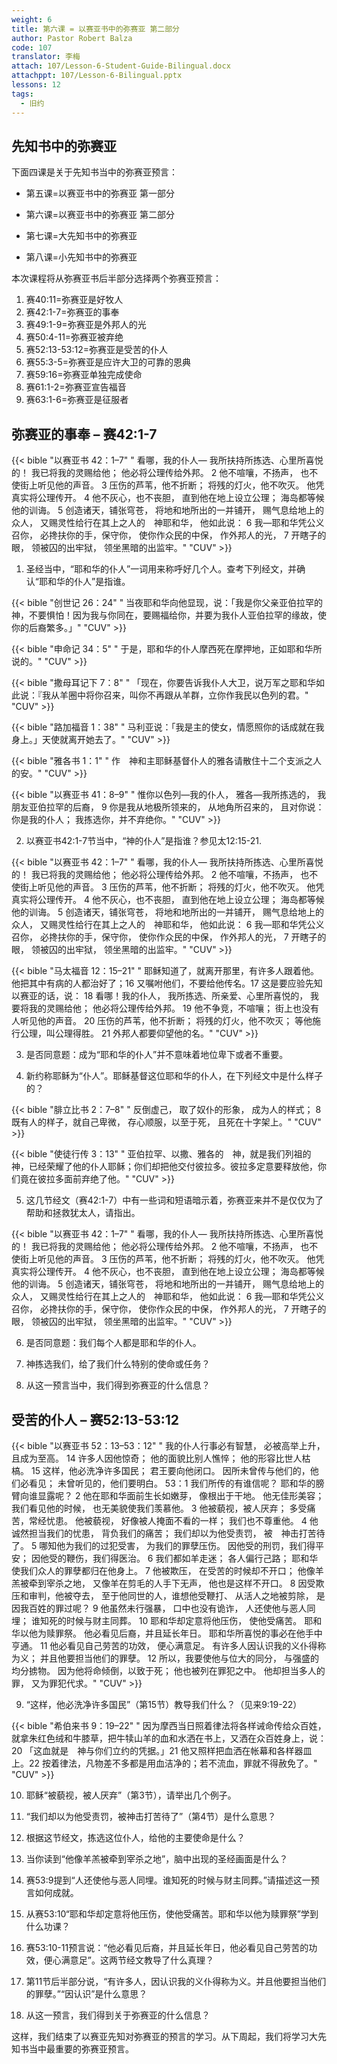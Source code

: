 ```yaml
---
weight: 6
title: 第六课 = 以赛亚书中的弥赛亚 第二部分
author: Pastor Robert Balza
code: 107
translator: 李梅
attach: 107/Lesson-6-Student-Guide-Bilingual.docx
attachppt: 107/Lesson-6-Bilingual.pptx
lessons: 12
tags: 
  - 旧约
---
```

## 先知书中的弥赛亚

下面四课是关于先知书当中的弥赛亚预言：

- 第五课=以赛亚书中的弥赛亚 第一部分

- 第六课=以赛亚书中的弥赛亚 第二部分

- 第七课=大先知书中的弥赛亚

- 第八课=小先知书中的弥赛亚

本次课程将从弥赛亚书后半部分选择两个弥赛亚预言：
1.	赛40:11=弥赛亚是好牧人
2.	赛42:1-7=弥赛亚的事奉
3.	赛49:1-9=弥赛亚是外邦人的光
4.	赛50:4-11=弥赛亚被弃绝
5.	赛52:13-53:12=弥赛亚是受苦的仆人
6.	赛55:3-5=弥赛亚是应许大卫的可靠的恩典
7.	赛59:16=弥赛亚单独完成使命
8.	赛61:1-2=弥赛亚宣告福音
9.	赛63:1-6=弥赛亚是征服者

## 弥赛亚的事奉 – 赛42:1-7

{{< bible "以赛亚书 42：1–7" " 看哪，我的仆人— 我所扶持所拣选、心里所喜悦的！ 我已将我的灵赐给他； 他必将公理传给外邦。 2 他不喧嚷，不扬声， 也不使街上听见他的声音。 3 压伤的芦苇，他不折断； 将残的灯火，他不吹灭。 他凭真实将公理传开。 4 他不灰心，也不丧胆， 直到他在地上设立公理； 海岛都等候他的训诲。 5 创造诸天，铺张穹苍， 将地和地所出的一并铺开， 赐气息给地上的众人， 又赐灵性给行在其上之人的　神耶和华， 他如此说： 6 我—耶和华凭公义召你， 必搀扶你的手，保守你， 使你作众民的中保， 作外邦人的光， 7 开瞎子的眼， 领被囚的出牢狱， 领坐黑暗的出监牢。" "CUV" >}}

1)	圣经当中，“耶和华的仆人”一词用来称呼好几个人。查考下列经文，并确认“耶和华的仆人”是指谁。

{{< bible "创世记 26：24" " 当夜耶和华向他显现，说：「我是你父亲亚伯拉罕的　神，不要惧怕！因为我与你同在，要赐福给你，并要为我仆人亚伯拉罕的缘故，使你的后裔繁多。」" "CUV" >}}

{{< bible "申命记 34：5" " 于是，耶和华的仆人摩西死在摩押地，正如耶和华所说的。" "CUV" >}}

{{< bible "撒母耳记下 7：8" " 「现在，你要告诉我仆人大卫，说万军之耶和华如此说：『我从羊圈中将你召来，叫你不再跟从羊群，立你作我民以色列的君。" "CUV" >}}

{{< bible "路加福音 1：38" " 马利亚说：「我是主的使女，情愿照你的话成就在我身上。」天使就离开她去了。" "CUV" >}}

{{< bible "雅各书 1：1" " 作　神和主耶稣基督仆人的雅各请散住十二个支派之人的安。" "CUV" >}}

{{< bible "以赛亚书 41：8–9" " 惟你以色列—我的仆人， 雅各—我所拣选的， 我朋友亚伯拉罕的后裔， 9 你是我从地极所领来的， 从地角所召来的， 且对你说：你是我的仆人； 我拣选你，并不弃绝你。" "CUV" >}}

2)	以赛亚书42:1-7节当中，“神的仆人”是指谁？参见太12:15-21.

{{< bible "以赛亚书 42：1–7" " 看哪，我的仆人— 我所扶持所拣选、心里所喜悦的！ 我已将我的灵赐给他； 他必将公理传给外邦。 2 他不喧嚷，不扬声， 也不使街上听见他的声音。 3 压伤的芦苇，他不折断； 将残的灯火，他不吹灭。 他凭真实将公理传开。 4 他不灰心，也不丧胆， 直到他在地上设立公理； 海岛都等候他的训诲。 5 创造诸天，铺张穹苍， 将地和地所出的一并铺开， 赐气息给地上的众人， 又赐灵性给行在其上之人的　神耶和华， 他如此说： 6 我—耶和华凭公义召你， 必搀扶你的手，保守你， 使你作众民的中保， 作外邦人的光， 7 开瞎子的眼， 领被囚的出牢狱， 领坐黑暗的出监牢。" "CUV" >}}

{{< bible "马太福音 12：15–21" " 耶稣知道了，就离开那里，有许多人跟着他。他把其中有病的人都治好了；16 又嘱咐他们，不要给他传名。17 这是要应验先知以赛亚的话，说： 18 看哪！我的仆人， 我所拣选、所亲爱、心里所喜悦的， 我要将我的灵赐给他； 他必将公理传给外邦。 19 他不争竞，不喧嚷； 街上也没有人听见他的声音。 20 压伤的芦苇，他不折断； 将残的灯火，他不吹灭； 等他施行公理，叫公理得胜。 21 外邦人都要仰望他的名。" "CUV" >}}

3)	是否同意题：成为“耶和华的仆人”并不意味着地位卑下或者不重要。

4)	新约称耶稣为“仆人”。耶稣基督这位耶和华的仆人，在下列经文中是什么样子的？

{{< bible "腓立比书 2：7–8" " 反倒虚己， 取了奴仆的形象， 成为人的样式； 8 既有人的样子，就自己卑微， 存心顺服，以至于死， 且死在十字架上。" "CUV" >}}

{{< bible "使徒行传 3：13" " 亚伯拉罕、以撒、雅各的　神，就是我们列祖的　神，已经荣耀了他的仆人耶稣；你们却把他交付彼拉多。彼拉多定意要释放他，你们竟在彼拉多面前弃绝了他。" "CUV" >}}

5)	这几节经文（赛42:1-7）中有一些词和短语暗示着，弥赛亚来并不是仅仅为了帮助和拯救犹太人，请指出。

{{< bible "以赛亚书 42：1–7" " 看哪，我的仆人— 我所扶持所拣选、心里所喜悦的！ 我已将我的灵赐给他； 他必将公理传给外邦。 2 他不喧嚷，不扬声， 也不使街上听见他的声音。 3 压伤的芦苇，他不折断； 将残的灯火，他不吹灭。 他凭真实将公理传开。 4 他不灰心，也不丧胆， 直到他在地上设立公理； 海岛都等候他的训诲。 5 创造诸天，铺张穹苍， 将地和地所出的一并铺开， 赐气息给地上的众人， 又赐灵性给行在其上之人的　神耶和华， 他如此说： 6 我—耶和华凭公义召你， 必搀扶你的手，保守你， 使你作众民的中保， 作外邦人的光， 7 开瞎子的眼， 领被囚的出牢狱， 领坐黑暗的出监牢。" "CUV" >}}

6)	是否同意题：我们每个人都是耶和华的仆人。

7)	神拣选我们，给了我们什么特别的使命或任务？


8)	从这一预言当中，我们得到弥赛亚的什么信息？

## 受苦的仆人 – 赛52:13-53:12 

{{< bible "以赛亚书 52：13–53：12" " 我的仆人行事必有智慧， 必被高举上升， 且成为至高。 14 许多人因他惊奇； 他的面貌比别人憔悴； 他的形容比世人枯槁。 15 这样，他必洗净许多国民； 君王要向他闭口。 因所未曾传与他们的，他们必看见； 未曾听见的，他们要明白。 53：1 我们所传的有谁信呢？ 耶和华的膀臂向谁显露呢？ 2 他在耶和华面前生长如嫩芽， 像根出于干地。 他无佳形美容； 我们看见他的时候， 也无美貌使我们羡慕他。 3 他被藐视，被人厌弃； 多受痛苦，常经忧患。 他被藐视， 好像被人掩面不看的一样； 我们也不尊重他。 4 他诚然担当我们的忧患， 背负我们的痛苦； 我们却以为他受责罚， 被　神击打苦待了。 5 哪知他为我们的过犯受害， 为我们的罪孽压伤。 因他受的刑罚，我们得平安； 因他受的鞭伤，我们得医治。 6 我们都如羊走迷； 各人偏行己路； 耶和华使我们众人的罪孽都归在他身上。 7 他被欺压， 在受苦的时候却不开口； 他像羊羔被牵到宰杀之地， 又像羊在剪毛的人手下无声， 他也是这样不开口。 8 因受欺压和审判，他被夺去， 至于他同世的人，谁想他受鞭打、 从活人之地被剪除， 是因我百姓的罪过呢？ 9 他虽然未行强暴， 口中也没有诡诈， 人还使他与恶人同埋； 谁知死的时候与财主同葬。 10 耶和华却定意将他压伤， 使他受痛苦。 耶和华以他为赎罪祭。 他必看见后裔，并且延长年日。 耶和华所喜悦的事必在他手中亨通。 11 他必看见自己劳苦的功效， 便心满意足。 有许多人因认识我的义仆得称为义； 并且他要担当他们的罪孽。 12 所以，我要使他与位大的同分， 与强盛的均分掳物。 因为他将命倾倒，以致于死； 他也被列在罪犯之中。 他却担当多人的罪， 又为罪犯代求。" "CUV" >}}

9)	“这样，他必洗净许多国民”（第15节）教导我们什么？（见来9:19-22）

{{< bible "希伯来书 9：19–22" " 因为摩西当日照着律法将各样诫命传给众百姓，就拿朱红色绒和牛膝草，把牛犊山羊的血和水洒在书上，又洒在众百姓身上，说：20 「这血就是　神与你们立约的凭据。」21 他又照样把血洒在帐幕和各样器皿上。22 按着律法，凡物差不多都是用血洁净的；若不流血，罪就不得赦免了。" "CUV" >}}

10)	耶稣“被藐视，被人厌弃”（第3节），请举出几个例子。

11)	“我们却以为他受责罚，被神击打苦待了”（第4节）是什么意思？

12)	根据这节经文，拣选这位仆人，给他的主要使命是什么？

13)	当你读到“他像羊羔被牵到宰杀之地”，脑中出现的圣经画面是什么？

14)	赛53:9提到“人还使他与恶人同埋。谁知死的时候与财主同葬。”请描述这一预言如何成就。

15)	从赛53:10“耶和华却定意将他压伤，使他受痛苦。耶和华以他为赎罪祭”学到什么功课？

16)	赛53:10-11预言说：“他必看见后裔，并且延长年日，他必看见自己劳苦的功效，便心满意足”。这两节经文教导了什么真理？

17)	第11节后半部分说，“有许多人，因认识我的义仆得称为义。并且他要担当他们的罪孽。”“因认识”是什么意思？

18)	从这一预言，我们得到关于弥赛亚的什么信息？

 这样，我们结束了以赛亚先知对弥赛亚的预言的学习。从下周起，我们将学习大先知书当中最重要的弥赛亚预言。